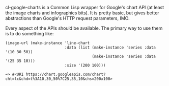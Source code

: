 cl-google-charts is a Common Lisp wrapper for Google's chart API (at least the image charts and infographics bits). It is pretty basic, but gives better abstractions than Google's HTTP request parameters, IMO.

Every aspect of the APIs should be available. The primary way to use them is to do something like:

```
(image-url (make-instance 'line-chart
                          :data (list (make-instance 'series :data '(10 30 50))
                                      (make-instance 'series :data '(25 35 10)))
                          :size '(200 100)))

=> #<URI https://chart.googleapis.com/chart?cht=lc&chd=t%3A10,30,50%7C25,35,10&chs=200x100>
```
